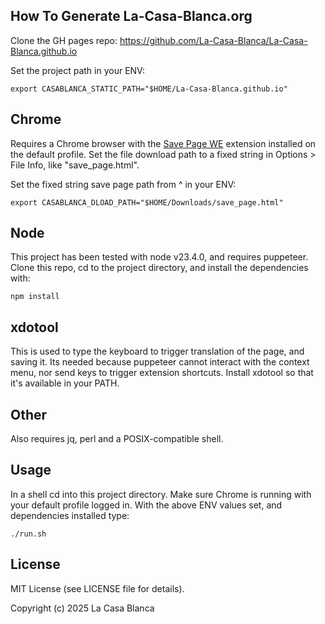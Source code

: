 How To Generate La-Casa-Blanca.org
----------------------------------
Clone the GH pages repo: https://github.com/La-Casa-Blanca/La-Casa-Blanca.github.io

Set the project path in your ENV:

    export CASABLANCA_STATIC_PATH="$HOME/La-Casa-Blanca.github.io"

Chrome
-----
Requires a Chrome browser with the [Save Page WE](https://chromewebstore.google.com/detail/save-page-we/dhhpefjklgkmgeafimnjhojgjamoafof?hl=en) extension installed on the default profile. Set the file download path to a fixed string in Options > File Info, like "save_page.html".

Set the fixed string save page path from ^ in your ENV:

    export CASABLANCA_DLOAD_PATH="$HOME/Downloads/save_page.html"

Node
----
This project has been tested with node v23.4.0, and requires puppeteer. Clone this repo, cd to the project directory, and install the dependencies with:

    npm install

xdotool
-------
This is used to type the keyboard to trigger translation of the page, and saving it. Its needed because puppeteer cannot interact with the context menu, nor send keys to trigger extension shortcuts. Install xdotool so that it's available in your PATH.

Other
-----
Also requires jq, perl and a POSIX-compatible shell.

Usage
-----
In a shell cd into this project directory. Make sure Chrome is running with your default profile logged in. With the above ENV values set, and dependencies installed type:

    ./run.sh

License
-------
MIT License (see LICENSE file for details).

Copyright (c) 2025 La Casa Blanca
